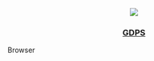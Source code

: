 <p align="center">
	<img src="https://stargalaxy2.ps.fhgdps.com/stargalaxygdps.png" />
	<h3 align="center">
		<a href="https://stargalaxy2.ps.fhgdps.com">GDPS</a>
	</h3>
</p>
	<p
<a href="https://stargalaxy2.ps.fhgdps.com/browser/">Browser</a> </p>
